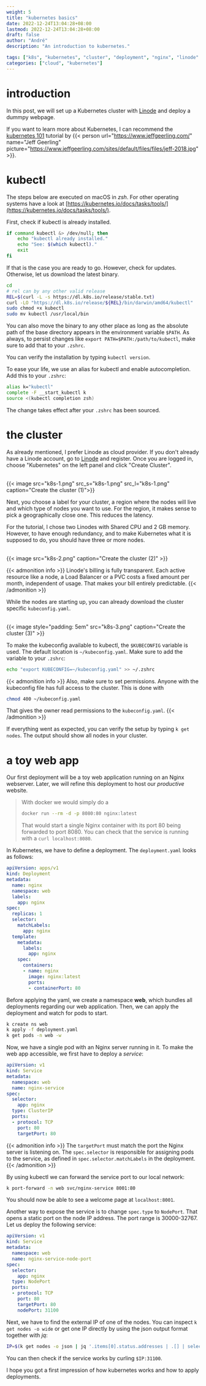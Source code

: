 ```yaml
---
weight: 5
title: "kubernetes basics"
date: 2022-12-24T13:04:28+08:00
lastmod: 2022-12-24T13:04:28+08:00
draft: false
author: "André"
description: "An introduction to kubernetes."

tags: ["k8s", "kubernetes", "cluster", "deployment", "nginx", "linode" ]
categories: ["cloud", "kubernetes"]
---
```

# introduction

In this post, we will set up a Kubernetes cluster with [Linode](https://www.linode.com/) and deploy a dummpy webpage.

If you want to learn more about Kubernetes, I can recommend the [kubernetes 101](https://kube101.jeffgeerling.com/) tutorial by {{< person url="https://www.jeffgeerling.com/" name="Jeff Geerling" picture="https://www.jeffgeerling.com/sites/default/files/files/jeff-2018.jpg" >}}.

# kubectl

The steps below are executed on macOS in *zsh*. For other operating systems have a look at [https://kubernetes.io/docs/tasks/tools/](https://kubernetes.io/docs/tasks/tools/). 

First, check if kubectl is already installed.

```bash
if command kubectl &> /dev/null; then
    echo "kubectl already installed."
    echo "See: $(which kubectl)."
    exit
fi
```

If that is the case you are ready to go. However, check for updates.
Otherwise, let us download the latest binary.

```bash
cd
# rel can by any other valid release
REL=$(curl -L -s https://dl.k8s.io/release/stable.txt)
curl -LO "https://dl.k8s.io/release/${REL}/bin/darwin/amd64/kubectl"
sudo chmod +x kubectl
sudo mv kubectl /usr/local/bin
```

You can also move the binary to any other place as long as the absolute path of the base directory appears in the environment variable `$PATH`. As always, to persist changes like `export PATH=$PATH:/path/to/kubectl`, make sure to add that to your `.zshrc`.

You can verify the installation by typing `kubectl version`. 

To ease your life, we use an alias for kubectl and enable autocompletion. Add this to your `.zshrc`:

```bash
alias k="kubectl"
complete -F __start_kubectl k
source <(kubectl completion zsh)
```

The change takes effect after your `.zshrc` has been sourced. 


# the cluster

As already mentioned, I prefer Linode as cloud provider. 
If you don't already have a Linode account, go to [Linode](https://www.linode.com/) and register. Once you are logged in, choose "Kubernetes" on the left panel and click "Create Cluster".

<br>
{{< image src="k8s-1.png" src_s="k8s-1.png" src_l="k8s-1.png" caption="Create the cluster (1)">}} 
<br>

Next, you choose a label for your cluster, a region where the nodes will live and which type of nodes you want to use. For the region, it makes sense to pick a geographically close one. This reduces the latency.

For the tutorial, I chose two Linodes with Shared CPU and 2 GB memory. However, to have enough redundancy, and to make Kubernetes what it is supposed to do, you should have three or more nodes.

<br>
{{< image src="k8s-2.png" caption="Create the cluster (2)" >}}
<br>

{{< admonition info >}}
Linode's billing is fully transparent. Each active resource like a node, a Load Balancer or a PVC costs a fixed amount per month, independent of usage. That makes your bill entirely predictable.
{{< /admonition >}}

While the nodes are starting up, you can already download the cluster specific `kubeconfig.yaml`.

<br>
{{< image style="padding: 5em" src="k8s-3.png" caption="Create the cluster (3)" >}}
<br>

To make the kubeconfig available to kubectl, the `$KUBECONFIG` variable is used.
The default location is `~/kubeconfig.yaml`. Make sure to add the variable to your `.zshrc`:
```bash
echo "export KUBECONFIG=~/kubeconfig.yaml" >> ~/.zshrc
```

{{< admonition info >}}
Also, make sure to set permissions. Anyone with the kubeconfig file has full access to the cluster. This is done with 
```bash
chmod 400 ~/kubeconfig.yaml
```
That gives the owner read permissions to the `kubeconfig.yaml`.
{{< /admonition >}}

If everything went as expected, you can verify the setup by typing `k get nodes`. The output should show all nodes in your cluster. 

# a toy web app

Our first deployment will be a toy web application running on an Nginx webserver. Later, we will refine this deployment to host our *productive* website.

> With docker we would simply do a
>```bash
>docker run --rm -d -p 8080:80 nginx:latest
>```
>That would start a single Nginx container with its port 80 being forwarded to port 8080.
>You can check that the service is running with a `curl localhost:8080`.

In Kubernetes, we have to define a deployment. The `deployment.yaml` looks as follows:

```yaml 
apiVersion: apps/v1
kind: Deployment
metadata:
  name: nginx
  namespace: web
  labels:
    app: nginx
spec:
  replicas: 1
  selector:
    matchLabels:
      app: nginx
  template:
    metadata:
      labels:
        app: nginx
    spec:
      containers:
      - name: nginx
        image: nginx:latest
        ports:
        - containerPort: 80
```

Before applying the yaml, we create a namespace **web**, which bundles all deployments regarding our web application. Then, we can apply the deployment and watch for pods to start.

```bash
k create ns web
k apply -f deployment.yaml
k get pods -n web -w
```

Now, we have a single pod with an Nginx server running in it. To make the web app accessible, we first have to deploy a *service*:

```yaml
apiVersion: v1
kind: Service
metadata:
  namespace: web
  name: nginx-service
spec:
  selector:
    app: nginx
  type: ClusterIP
  ports:
  - protocol: TCP
    port: 80
    targetPort: 80
```

{{< admonition info >}}
The `targetPort` must match the port the Nginx server is listening on. The `spec.selector` is responsible for assigning pods to the service, as defined in `spec.selector.matchLabels` in the deployment.
{{< /admonition >}}

By using kubectl we can forward the service port to our local network:

```bash
k port-forward -n web svc/nginx-service 8001:80
```

You should now be able to see a welcome page at `localhost:8001`. 

Another way to expose the service is to change `spec.type` to `NodePort`. That opens a static port on the node IP address. The port range is 30000-32767. Let us deploy the following service:

```yaml
apiVersion: v1
kind: Service
metadata:
  namespace: web
  name: nginx-service-node-port
spec:
  selector:
    app: nginx
  type: NodePort
  ports:
  - protocol: TCP
    port: 80
    targetPort: 80
    nodePort: 31100
```

Next, we have to find the external IP of one of the nodes. You can inspect `k get nodes -o wide` or get one IP directly by using the json output format together with *jq*:

```bash
IP=$(k get nodes -o json | jq '.items[0].status.addresses | .[] | select(.type == "ExternalIP") | .address' | sed 's/\"//g')
```

You can then check if the service works by curling `$IP:31100`.


I hope you got a first impression of how kubernetes works and how to apply deployments.